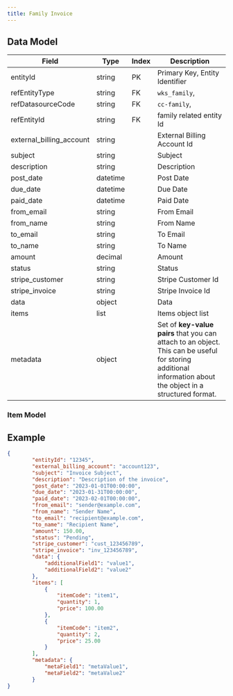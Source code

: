```yaml
---
title: Family Invoice
---
```


## Data Model

| Field                    | Type     | Index | Description                                                                                                                                                 |
|--------------------------|----------|-------|-------------------------------------------------------------------------------------------------------------------------------------------------------------|
| entityId                 | string   | PK    | Primary Key, Entity Identifier                                                                                                                              |
| refEntityType            | string   | FK    | `wks_family`,                                                                                                                                               |
| refDatasourceCode        | string   | FK    | `cc-family`,                                                                                                                                                |
| refEntityId              | string   | FK    | family related entity Id                                                                                                                                    |
| external_billing_account | string   |       | External Billing Account Id                                                                                                                                 |
| subject                  | string   |       | Subject                                                                                                                                                     |
| description              | string   |       | Description                                                                                                                                                 |
| post_date                | datetime |       | Post Date                                                                                                                                                   |
| due_date                 | datetime |       | Due Date                                                                                                                                                    |
| paid_date                | datetime |       | Paid Date                                                                                                                                                   |
| from_email               | string   |       | From Email                                                                                                                                                  |
| from_name                | string   |       | From Name                                                                                                                                                   |
| to_email                 | string   |       | To Email                                                                                                                                                    |
| to_name                  | string   |       | To Name                                                                                                                                                     |
| amount                   | decimal  |       | Amount                                                                                                                                                      |
| status                   | string   |       | Status                                                                                                                                                      |
| stripe_customer          | string   |       | Stripe Customer Id                                                                                                                                          |
| stripe_invoice           | string   |       | Stripe Invoice  Id                                                                                                                                          |
| data                     | object   |       | Data                                                                                                                                                        |
| items                    | list     |       | Items object list                                                                                                                                           |
| metadata                 | object   |       | Set of **key-value pairs** that you can attach to an object. This can be useful for storing additional information about the object in a structured format. |


### Item Model

## Example

```json
{
        "entityId": "12345",
        "external_billing_account": "account123",
        "subject": "Invoice Subject",
        "description": "Description of the invoice",
        "post_date": "2023-01-01T00:00:00",
        "due_date": "2023-01-31T00:00:00",
        "paid_date": "2023-02-01T00:00:00",
        "from_email": "sender@example.com",
        "from_name": "Sender Name",
        "to_email": "recipient@example.com",
        "to_name": "Recipient Name",
        "amount": 150.00,
        "status": "Pending",
        "stripe_customer": "cust_123456789",
        "stripe_invoice": "inv_123456789",
        "data": {
            "additionalField1": "value1",
            "additionalField2": "value2"
        },
        "items": [
            {
                "itemCode": "item1",
                "quantity": 1,
                "price": 100.00
            },
            {
                "itemCode": "item2",
                "quantity": 2,
                "price": 25.00
            }
        ],
        "metadata": {
            "metaField1": "metaValue1",
            "metaField2": "metaValue2"
        }
}
```